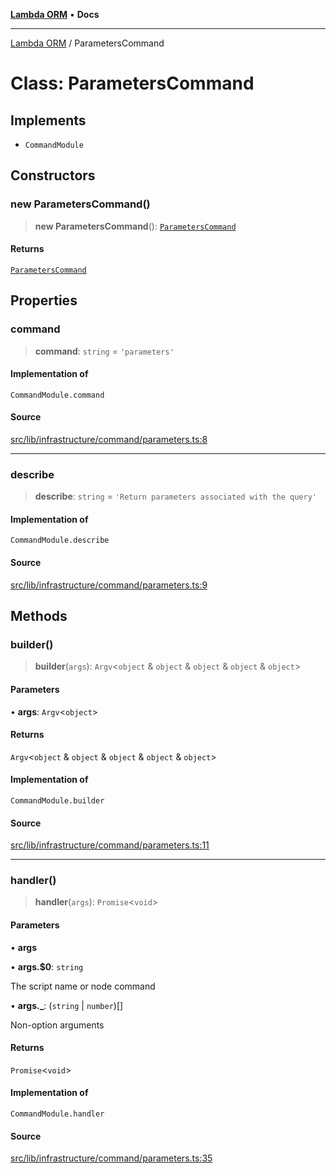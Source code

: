 [**Lambda ORM**](../README.md) • **Docs**

***

[Lambda ORM](../README.md) / ParametersCommand

# Class: ParametersCommand

## Implements

- `CommandModule`

## Constructors

### new ParametersCommand()

> **new ParametersCommand**(): [`ParametersCommand`](ParametersCommand.md)

#### Returns

[`ParametersCommand`](ParametersCommand.md)

## Properties

### command

> **command**: `string` = `'parameters'`

#### Implementation of

`CommandModule.command`

#### Source

[src/lib/infrastructure/command/parameters.ts:8](https://github.com/lambda-orm/lambdaorm-cli/blob/3f38d7e69dfd7028b92806d59016ec42d18cdf64/src/lib/infrastructure/command/parameters.ts#L8)

***

### describe

> **describe**: `string` = `'Return parameters associated with the query'`

#### Implementation of

`CommandModule.describe`

#### Source

[src/lib/infrastructure/command/parameters.ts:9](https://github.com/lambda-orm/lambdaorm-cli/blob/3f38d7e69dfd7028b92806d59016ec42d18cdf64/src/lib/infrastructure/command/parameters.ts#L9)

## Methods

### builder()

> **builder**(`args`): `Argv`\<`object` & `object` & `object` & `object` & `object`\>

#### Parameters

• **args**: `Argv`\<`object`\>

#### Returns

`Argv`\<`object` & `object` & `object` & `object` & `object`\>

#### Implementation of

`CommandModule.builder`

#### Source

[src/lib/infrastructure/command/parameters.ts:11](https://github.com/lambda-orm/lambdaorm-cli/blob/3f38d7e69dfd7028b92806d59016ec42d18cdf64/src/lib/infrastructure/command/parameters.ts#L11)

***

### handler()

> **handler**(`args`): `Promise`\<`void`\>

#### Parameters

• **args**

• **args.$0**: `string`

The script name or node command

• **args.\_**: (`string` \| `number`)[]

Non-option arguments

#### Returns

`Promise`\<`void`\>

#### Implementation of

`CommandModule.handler`

#### Source

[src/lib/infrastructure/command/parameters.ts:35](https://github.com/lambda-orm/lambdaorm-cli/blob/3f38d7e69dfd7028b92806d59016ec42d18cdf64/src/lib/infrastructure/command/parameters.ts#L35)
